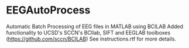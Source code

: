 # EEGAutoProcess
Automatic Batch Processing of EEG files in MATLAB using BCILAB
Added functionality to UCSD's SCCN's BCIlab, SIFT and EEGLAB toolboxes (https://github.com/sccn/BCILAB)
See instructions.rtf for more details. 
